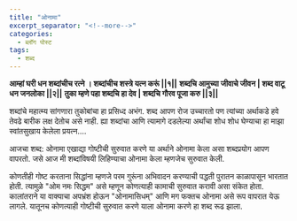 ```yaml
---
title: "ओनामा"
excerpt_separator: "<!--more-->"
categories:
  - ब्लॉग पोस्ट
tags:
  - शब्द
---
```

**आम्हां घरी धन शब्दांचीच रत्ने । शब्दांचीच शस्त्रे यत्न करूं ||१||**
**शब्दचि आमुच्या जीवाचे जीवन | शब्द वाटू धन जनलोका ||२||**
**तुका म्हणे पहा शब्दचि हा देव | शब्दचि गौरव पूजा करु ||३||**

शब्दांचे महात्म्य सांगणारा तुकोबांचा हा प्रसिध्द अभंग. शब्द आपण रोज उच्चारतो पण त्यांच्या अर्थाकडे हवे तेवढे बारीक लक्ष देतोच असे नाही. ह्या शब्दांचा आणि त्यामागे दडलेल्या अर्थांचा शोध शोध घेण्याचा हा माझा स्वांतसुखाय केलेला प्रयत्न....
<!--more-->

आजचा शब्द: ओनामा
एखाद्या गोष्टीची सुरुवात करणे या अर्थाने ओनामा केला असा शब्दप्रयोग आपण वापरतो. जसे आज मी शब्दांविषयी लिहिण्याचा ओनामा केला म्हणजेच सुरुवात केली.

कोणतीही गोष्ट करताना सिद्धांना म्हणजे परम गुरूंना अभिवादन करण्याची पद्धती पुरातन काळापासून भारतात होती. त्यामुळे "ओम नमः सिद्धम" असे म्हणून कोणत्याही कामाची सुरुवात करावी असा संकेत होता. कालांतराने या वाक्याचा अपभ्रंश होऊन "ओनामासिधम्" आणि मग फक्तच ओनामा असे रूप वापरात येऊ लागले. यातूनच कोणत्याही गोष्टीची सुरुवात करणे याला ओनामा करणे हा शब्द रूढ झाला.
